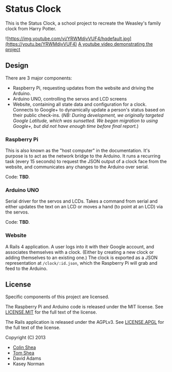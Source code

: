 # Status Clock

This is the Status Clock, a school project to recreate the Weasley's family
clock from Harry Potter.

![https://img.youtube.com/vi/YRWMdjvVUF4/hqdefault.jpg](https://youtu.be/YRWMdjvVUF4)
[A youtube video demonstrating the project](https://youtu.be/YRWMdjvVUF4)

## Design

There are 3 major components:

- Raspberry Pi, requesting updates from the website and driving the Arduino.
- Arduino UNO, controlling the servos and LCD screens
- Website, containing all state data and configuration for a clock. Connects to
  Google+ to dynamically update a person's status based on their public
  check-ins. (*NB: During development, we originally targeted Google Latitude,
  which was sunsetted. We began migration to using Google+, but did not have
  enough time before final report.*)

### Raspberry Pi

This is also known as the "host computer" in the documentation. It's purpose is
to act as the network bridge to the Arduino. It runs a recurring task (every 15
seconds) to request the JSON output of a clock face from the website, and
communicates any changes to the Arduino over serial.

Code: **TBD**.

### Arduino UNO

Serial driver for the servos and LCDs. Takes a command from serial and either
updates the text on an LCD or moves a hand (to point at an LCD) via the servos.

Code: **TBD**.

### Website

A Rails 4 application. A user logs into it with their Google account, and
associates themselves with a clock. (Either by creating a new clock or adding
themselves to an existing one.) The clock is exported as a JSON representation
at `/clock/:id.json`, which the Raspberry Pi will grab and feed to the Arduino.

## License

Specific components of this project are licensed.

The Raspberry Pi and Arduino code is released under the MIT license. See
[LICENSE.MIT](LICENSE.MIT) for the full text of the license.

The Rails application is released under the AGPLv3. See
[LICENSE.APGL](LICENSE.APGL) for the full text of the license.

Copyright (C) 2013
- [Colin Shea](http://evaryont.me)
- [Tom Shea](http://tom.shea.at)
- David Adams
- Kasey Norman
